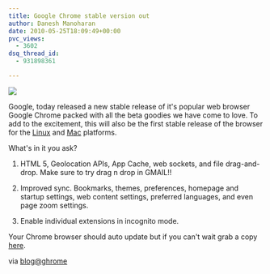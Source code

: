```yaml
---
title: Google Chrome stable version out
author: Danesh Manoharan
date: 2010-05-25T18:09:49+00:00
pvc_views:
  - 3602
dsq_thread_id:
  - 931898361

---
```

![](/wp-content/uploads/2010/05/Christoph-Niemann.png)

Google, today released a new stable release of it's popular web browser Google Chrome packed with all the beta goodies we have come to love. To add to the excitement, this will also be the first stable release of the browser for the [Linux][1] and [Mac][2] platforms.

What's in it you ask?

1. HTML 5, Geolocation APIs, App Cache, web sockets, and file drag-and-drop. Make sure to try drag n drop in GMAIL!!

2. Improved sync. Bookmarks, themes, preferences, homepage and startup settings, web content settings, preferred languages, and even page zoom settings.

3. Enable individual extensions in incognito mode.

Your Chrome browser should auto update but if you can't wait grab a copy [here][3].

via [blog@ghrome][4]

 [1]: http://blog.chromium.org/2010/05/google-chrome-for-linux-goes-stable.html
 [2]: http://googlemac.blogspot.com/2010/05/google-chrome-for-mac-ready-beta-now.html
 [3]: http://www.google.com/chrome
 [4]: http://chrome.blogspot.com/2010/05/new-chrome-stable-release-welcome-mac.html
